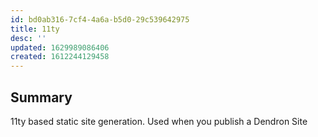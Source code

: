 ```yaml
---
id: bd0ab316-7cf4-4a6a-b5d0-29c539642975
title: 11ty
desc: ''
updated: 1629989086406
created: 1612244129458
---
```



## Summary
11ty based static site generation. Used when you publish a Dendron Site
